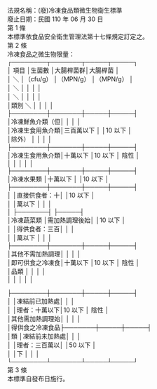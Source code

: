 法規名稱：(廢)冷凍食品類微生物衛生標準  
廢止日期：民國 110 年 06 月 30 日  
第 1 條  
本標準依食品安全衛生管理法第十七條規定訂定之。  
第 2 條  
冷凍食品之微生物限量：  
┌────────┬───────┬─────┬─────┐  
│ 項目 │生菌數 │大腸桿菌群│大腸桿菌 │  
│ ＼ │（cfu/g） │（MPN/g） │（MPN/g） │  
│ ＼ │ │ │ │  
│ ＼ │ │ │ │  
│類別 ＼ │ │ │ │  
├────────┼───────┼─────┼─────┤  
│冷凍鮮魚介類（但│ │ │ │  
│冷凍生食用魚介類│三百萬以下 │ │10 以下 │  
│除外） │ │ │ │  
├────────┼───────┼─────┼─────┤  
│冷凍生食用魚介類│十萬以下 │10 以下 │ 陰性 │  
│ │ │ │ │  
├────────┼───────┼─────┼─────┤  
│冷凍水果類 │十萬以下 │ │10 以下 │  
├────────┼───────┼─────┼─────┤  
│ │直接供食者：十│ │10 以下 │  
│ │萬以下 │ │ │  
│ ├───────┤ ├─────┤  
│冷凍蔬菜類 │需加熱調理後始│ │10 以下 │  
│ │得供食者：三百│ │ │  
│ │萬以下 │ │ │  
├────────┼───────┼─────┼─────┤  
│其他不需加熱調理│ │ │ │  
│即可供食之冷凍食│十萬以下 │10 以下 │ 陰性 │  
│品類 │ │ │ │  
│ │ │ │ │  


├────────┼───────┼─────┼─────┤  
│ │凍結前已加熱處│ │ │  
│ │理者：十萬以下│10 以下 │ 陰性 │  
│其他需加熱調理始│ │ │ │  
│得供食之冷凍食品├───────┼─────┼─────┤  
│類 │凍結前未加熱處│ │ │  
│ │理者：三百萬以│ │50 以下 │  
│ │下 │ │ │  
└────────┴───────┴─────┴─────┘  
第 3 條  
本標準自發布日施行。  



